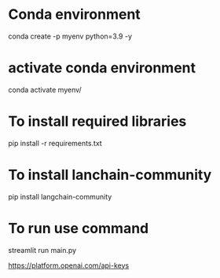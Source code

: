 # Conda environment 
conda create -p myenv python=3.9 -y

# activate conda environment 
conda activate myenv/

# To install required libraries 
pip install -r requirements.txt

# To install lanchain-community 
pip install langchain-community


# To run use command 
streamlit run main.py

https://platform.openai.com/api-keys

